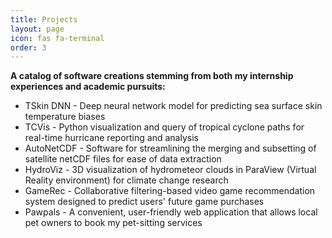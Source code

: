 ```yaml
---
title: Projects
layout: page
icon: fas fa-terminal
order: 3
---
```


**A catalog of software creations stemming from both my internship experiences and academic pursuits:**

+ TSkin DNN - Deep neural network model for predicting sea surface skin temperature biases  
+ TCVis - Python visualization and query of tropical cyclone paths for real-time hurricane reporting and analysis
+ AutoNetCDF - Software for streamlining the merging and subsetting of satellite netCDF files for ease of data extraction 
+ HydroViz - 3D visualization of hydrometeor clouds in ParaView (Virtual Reality environment) for climate change research 
+ GameRec - Collaborative filtering-based video game recommendation system designed to predict users' future game purchases
+ Pawpals - A convenient, user-friendly web application that allows local pet owners to book my pet-sitting services       

